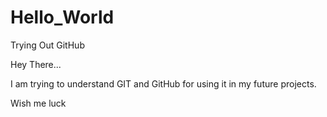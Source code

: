# Hello_World
Trying Out GitHub


Hey There... 

I am trying to understand GIT and GitHub for using it in my future projects.

Wish me luck
